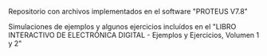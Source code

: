 Repositorio con archivos implementados en el software "PROTEUS V7.8"

Simulaciones de ejemplos y algunos ejercicios incluídos en el "LIBRO INTERACTIVO DE ELECTRÓNICA DIGITAL - Ejemplos y Ejercicios, Volumen 1 y 2"


